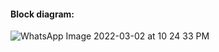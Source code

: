 #### Block diagram:
![WhatsApp Image 2022-03-02 at 10 24 33 PM](https://user-images.githubusercontent.com/98872154/156409510-6f771cb5-7bc5-4ddc-8d66-412d11accf13.jpeg)